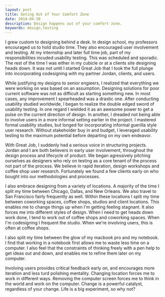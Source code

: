 ```yaml
---
layout: post
title: Geting Out of Your Comfort Zone
date: 2014-04-30
description: Design happens out of your comfort zone.
keywords: design,testing
---
```


I grew custom to designing behind a desk.  In design school, my professors encouraged us to hold studio time.  They also encouraged user involvement and testing.  At my internship and later full time job, part of my responsibilities incuded usability testing.  This was scheduled and sporadic.  The rest of the time I was either in my cubicle or at a clients site designing heads down.  It was not until I started Great Job that I took the full plunge into incorporating codesigning with my partner Jordan, clients, and users.


While justifying my designs to senior engieers, I realized that everything we were working on was based on an assumption.  Designing solutions for poor current software was not as difficult as starting something new.  In most cases, any improvement I spearheaded was a drastic one.  After conducting usability studied worldwide, I began to realize the double edged sword of usability testing.  In one regard I wielded it as an awesome power to get a pulse on the current direction of design.  In another, I dreaded not being able to involve users in a more informal setting earlier in the project.  I mastered formal usability studies, but longed for incorporating informal guerilla style user research.  Without stakeholder buy in and budget, I leveraged usability testing to the maximum potential before departing on my own endeavor.


With Great Job, I suddenly had a serious voice in structuring projects.  Jordan and I are both believers in early user involvement, throughout the design process and lifecycle of product.  We began agressively pitching ourselves as designers who rely on testing as a core tenant of the process not part of the process.   We believe in rapid iteration, design workshops and coffee shop user research.  Fortunately we found a few clients early on who bought into our methodologies and processes.


I also embrace designing from a variety of locations.  A majority of the time I split my time between Chicago, Dallas, and New Orleans.  We also travel to San Francisco fairly frequently as well.  Within these locations I split my time between coworking spaces, coffee shops, studios and client locations.  This enables me to change things up when I'm getting feeling stagnant.  It also forces me into different styles of design.  When I need to get heads down work done, I tend to work out of coffee shops and coworking spaces.  When I'm codesigning I frequent the studio.  When we're involving users, this is often at coffee shops.


I also split my time between the glow of my macbook pro and my notebook.  I find that working in a notebook first allows me to waste less time on a computer.  I also feel that the constraints of thinking freely with a pen help to get ideas out and down, and enables me to refine them later on my computer.


Involving users provides critical feedback early on, and encourages more iteration and less turd polishing mentality.  Changing location forces me to work in different ways.  Removing the computer screen forces me to think in the world and work on the computer.  Change is a powerful catalyst, regardless of your change.  Life is a big experiment, so why not?